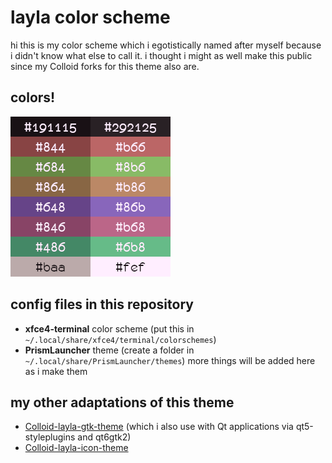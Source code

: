 # layla color scheme
hi this is my color scheme which i egotistically named after myself because i didn't know what else to call it. i thought i might as well make this public since my Colloid forks for this theme also are.

## colors!
![layla colors](colors.png)

## config files in this repository
- **xfce4-terminal** color scheme (put this in `~/.local/share/xfce4/terminal/colorschemes`)
- **PrismLauncher** theme (create a folder in `~/.local/share/PrismLauncher/themes`)
more things will be added here as i make them

## my other adaptations of this theme
- [Colloid-layla-gtk-theme](https://github.com/MelodicCatgirl/Colloid-layla-gtk-theme) (which i also use with Qt applications via qt5-styleplugins and qt6gtk2)
- [Colloid-layla-icon-theme](https://github.com/MelodicCatgirl/Colloid-layla-icon-theme)
